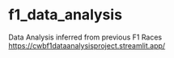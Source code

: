 # f1_data_analysis
Data Analysis inferred from previous F1 Races
https://cwbf1dataanalysisproject.streamlit.app/
